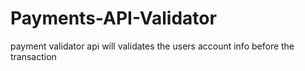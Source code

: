 # Payments-API-Validator
payment validator api will validates the users account info before the transaction 
